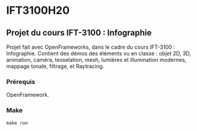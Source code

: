 # IFT3100H20

## Projet du cours IFT-3100 : Infographie

Projet fait avec OpenFrameworks, dans le cadre du cours IFT-3100 : Infographie. 
Contient des démos des éléments vu en classe : objet 2D, 3D, animation, caméra, tesselation, mesh, lumières et illumination modernes, mappage tonale, filtrage, et Raytracing. 

### Prérequis

OpenFramework. 


### Make 
```
make run 
```
